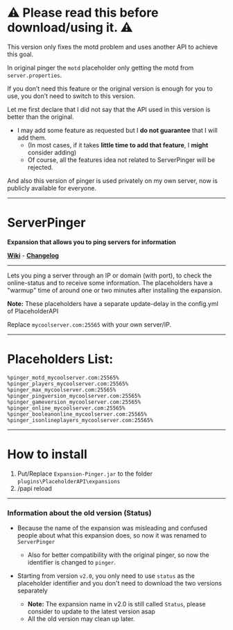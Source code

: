 
# ⚠ Please read this before download/using it. ⚠ 
This version only fixes the motd problem and uses another API to achieve this goal.

In original pinger the `motd` placeholder only getting the motd from `server.properties`.

If you don’t need this feature or the original version is enough for you to use, you don’t need to switch to this version.

Let me first declare that I did not say that the API used in this version is better than the original.
* I may add some feature as requested but I **do not guarantee** that I will add them. 
  * (In most cases, if it takes **little time to add that feature**, I **might** consider adding)
  * Of course, all the features idea not related to ServerPinger will be rejected.

And also this version of pinger is used privately on my own server, now is publicly available for everyone.

---

# ServerPinger
**Expansion that allows you to ping servers for information**

**[Wiki](https://github.com/HappyAreaBean/Pinger-PAPI-Expansion/wiki)** - **[Changelog](https://github.com/HappyAreaBean/Pinger-PAPI-Expansion/wiki/Changelog)**

---

Lets you ping a server through an IP or domain (with port), to check the online-status and to receive some information.
The placeholders have a "warmup" time of around one or two minutes after installing the expansion.

**Note:** These placeholders have a separate update-delay in the config.yml of PlaceholderAPI

Replace `mycoolserver.com:25565` with your own server/IP.

---

# Placeholders List:
```
%pinger_motd_mycoolserver.com:25565%
%pinger_players_mycoolserver.com:25565%
%pinger_max_mycoolserver.com:25565%
%pinger_pingversion_mycoolserver.com:25565%
%pinger_gameversion_mycoolserver.com:25565%
%pinger_online_mycoolserver.com:25565%
%pinger_booleanonline_mycoolserver.com:25565%
%pinger_isonlineplayers_mycoolserver.com:25565%
```

---

# How to install
1. Put/Replace `Expansion-Pinger.jar` to the folder `plugins\PlaceholderAPI\expansions`
2. /papi reload

---

### Information about the old version (Status)
* Because the name of the expansion was misleading and confused people about what this expansion does, so now it was renamed to `ServerPinger`
  * Also for better compatibility with the original pinger, so now the identifier is changed to `pinger`.

* Starting from version `v2.0`, you only need to use `status` as the placeholder identifier and you don't need to download the two versions separately 
  * **Note:** The expansion name in v2.0 is still called `Status`, please consider to update to the latest version asap
  * All the old version may clean up later.
